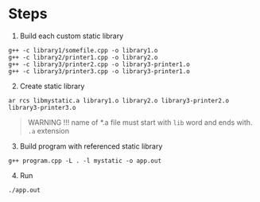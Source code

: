 # Steps

1. Build each custom static library

```Shell
g++ -c library1/somefile.cpp -o library1.o
g++ -c library2/printer1.cpp -o library2.o
g++ -c library3/printer2.cpp -o library3-printer1.o
g++ -c library3/printer3.cpp -o library3-printer1.o
```

2. Create static library

```Shell
ar rcs libmystatic.a library1.o library2.o library3-printer2.o library3-printer3.o
```

> WARNING !!! name of *.a file must start with `lib` word and ends with. `.a` extension


3. Build program with referenced static library

```Shell
g++ program.cpp -L . -l mystatic -o app.out
```

4. Run

```Shell
./app.out
```